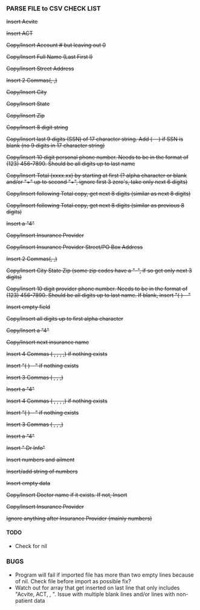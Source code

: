 ### PARSE FILE to CSV CHECK LIST

~~Insert Acvite~~

~~Insert ACT~~

~~Copy/Insert Account # but leaving out 0~~

~~Copy/Insert Full Name (Last First I)~~

~~Copy/Insert Street Address~~

~~Insert 2 Commas(, ,)~~

~~Copy/Insert City~~

~~Copy/Insert State~~

~~Copy/Insert Zip~~

~~Copy/Insert 8 digit string~~

~~Copy/Insert last 9 digits (SSN) of 17 character string. Add (- -) if SSN is blank (no 9 digits in 17 character string)~~

~~Copy/Insert 10 digit personal phone number. Needs to be in the format of (123) 456-7890. Should be all digits up to last name~~

~~Copy/Insert Total (xxxx.xx) by starting at first (? alpha character or blank and/or "+" up to second "+", ignore first 3 zero's, take only next 6 digits)~~

~~Copy/Insert following Total copy, get next 8 digits (similar as next 8 digits)~~

~~Copy/Insert following Total copy, get next 8 digits (similar as previous 8 digits)~~

~~Insert a "4"~~

~~Copy/Insert Insurance Provider~~

~~Copy/Insert Insurance Provider Street/PO Box Address~~

~~Insert 2 Commas(, ,)~~

~~Copy/Insert City State Zip (some zip codes have a "-", if so get only next 3 digits)~~

~~Copy/Insert 10 digit provider phone number. Needs to be in the format of (123) 456-7890. Should be all digits up to last name. If blank, insert "( ) - "~~

~~Insert empty field~~

~~Copy/Insert all digits up to first alpha character~~

~~Copy/Insert a "4"~~

~~Copy/Insert next insurance name~~

~~Insert 4 Commas ( , , , ,) if nothing exists~~

~~Insert "( ) - " if nothing exists~~

~~Insert 3 Commas ( , , ,)~~

~~Insert a "4"~~

~~Insert 4 Commas ( , , , ,) if nothing exists~~

~~Insert "( ) - " if nothing exists~~

~~Insert 3 Commas ( , , ,)~~

~~Insert a "4"~~

~~Insert " Dr Info"~~

~~Insert numbers and ailment~~

~~Insert/add string of numbers~~

~~Insert empty data~~

~~Copy/Insert Doctor name if it exists. If not, Insert~~

~~Copy/Insert Insurance Provider~~

~~Ignore anything after Insurance Provider (mainly numbers)~~

#### TODO
- Check for nil

### BUGS
- Program will fail if imported file has more than two empty lines because of nil. Check file before import as possible fix?
- Watch out for array that get inserted on last line that only includes "Acvite, ACT, , ". Issue with multiple blank lines and/or lines with non-patient data